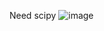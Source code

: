 Need scipy
![image](https://github.com/user-attachments/assets/45f41897-a3b8-4102-b638-0c12c0ceba34)
